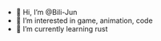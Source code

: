 - 👋 Hi, I’m @Bili-Jun
- 👀 I’m interested in game, animation, code
- 🌱 I’m currently learning rust

<!---
Bili-Jun/Bili-Jun is a ✨ special ✨ repository because its `README.md` (this file) appears on your GitHub profile.
You can click the Preview link to take a look at your changes.
--->
